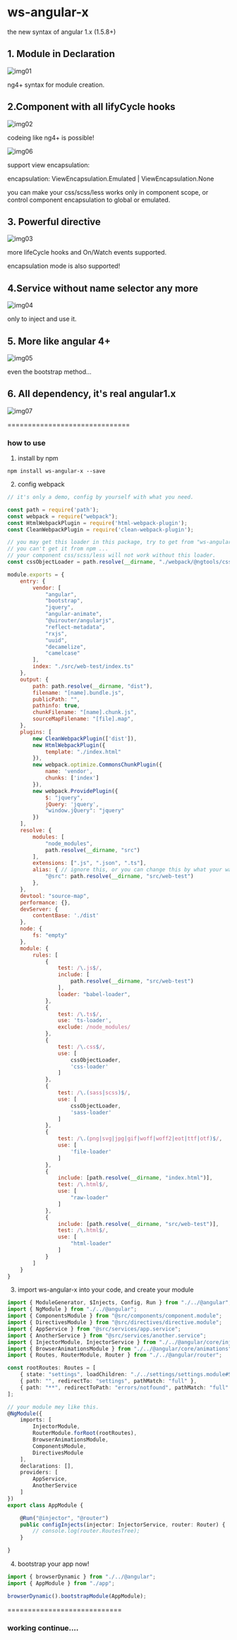 # ws-angular-x
the new syntax of angular 1.x (1.5.8+)

## 1. Module in Declaration

![img01](assets/index01.png)

ng4+ syntax for module creation.

## 2.Component with all lifyCycle hooks

![img02](assets/index02.png)

codeing like ng4+ is possible!

![img06](assets/index06.png)

support view encapsulation:

encapsulation: ViewEncapsulation.Emulated | ViewEncapsulation.None

you can make your css/scss/less works only in component scope, or control component encapsulation to global or emulated.

## 3. Powerful directive

![img03](assets/index03.png)

more lifeCycle hooks and On/Watch events supported.

encapsulation mode is also supported!

## 4.Service without name selector any more

![img04](assets/index04.png)

only to inject and use it.

## 5. More like angular 4+

![img05](assets/index05.png)

even the bootstrap method...

## 6. All dependency, it's real angular1.x

![img07](assets/index07.png)

==============================

### how to use

1. install by npm

```npm
npm install ws-angular-x --save
```
2. config webpack
```javascript
// it's only a demo, config by yourself with what you need.

const path = require('path');
const webpack = require("webpack");
const HtmlWebpackPlugin = require('html-webpack-plugin');
const CleanWebpackPlugin = require('clean-webpack-plugin');

// you may get this loader in this package, try to get from "ws-angular-x/webpack/@ngtools/css-object-loader.js", 
// you can't get it from npm ...
// your component css/scss/less will not work without this loader.
const cssObjectLoader = path.resolve(__dirname, "./webpack/@ngtools/css-object-loader.js");

module.exports = {
    entry: {
        vendor: [
            "angular",
            "bootstrap",
            "jquery",
            "angular-animate",
            "@uirouter/angularjs",
            "reflect-metadata",
            "rxjs",
            "uuid",
            "decamelize",
            "camelcase"
        ],
        index: "./src/web-test/index.ts"
    },
    output: {
        path: path.resolve(__dirname, "dist"),
        filename: "[name].bundle.js",
        publicPath: "",
        pathinfo: true,
        chunkFilename: "[name].chunk.js",
        sourceMapFilename: "[file].map",
    },
    plugins: [
        new CleanWebpackPlugin(['dist']),
        new HtmlWebpackPlugin({
            template: "./index.html"
        }),
        new webpack.optimize.CommonsChunkPlugin({
            name: 'vendor',
            chunks: ['index']
        }),
        new webpack.ProvidePlugin({
            $: "jquery",
            jQuery: 'jquery',
            "window.jQuery": "jquery"
        })
    ],
    resolve: {
        modules: [
            "node_modules",
            path.resolve(__dirname, "src")
        ],
        extensions: [".js", ".json", ".ts"],
        alias: { // ignore this, or you can change this by what your want.
            "@src": path.resolve(__dirname, "src/web-test")
        },
    },
    devtool: "source-map",
    performance: {},
    devServer: {
        contentBase: './dist'
    },
    node: {
        fs: "empty"
    },
    module: {
        rules: [
            {
                test: /\.js$/,
                include: [
                    path.resolve(__dirname, "src/web-test")
                ],
                loader: "babel-loader",
            },
            {
                test: /\.ts$/,
                use: 'ts-loader',
                exclude: /node_modules/
            },
            {
                test: /\.css$/,
                use: [
                    cssObjectLoader,
                    'css-loader'
                ]
            },
            {
                test: /\.(sass|scss)$/,
                use: [
                    cssObjectLoader,
                    'sass-loader'
                ]
            },
            {
                test: /\.(png|svg|jpg|gif|woff|woff2|eot|ttf|otf)$/,
                use: [
                    'file-loader'
                ]
            },
            {
                include: [path.resolve(__dirname, "index.html")],
                test: /\.html$/,
                use: [
                    "raw-loader"
                ]
            },
            {
                include: [path.resolve(__dirname, "src/web-test")],
                test: /\.html$/,
                use: [
                    "html-loader"
                ]
            }
        ]
    }
}
```
3. import ws-angular-x into your code, and create your module
```typescript
import { ModuleGenerator, $Injects, Config, Run } from "./../@angular";
import { NgModule } from "./../@angular";
import { ComponentsModule } from "@src/components/component.module";
import { DirectivesModule } from "@src/directives/directive.module";
import { AppService } from "@src/services/app.service";
import { AnotherService } from "@src/services/another.service";
import { InjectorModule, InjectorService } from "./../@angular/core/injector";
import { BrowserAnimationsModule } from "./../@angular/core/animations";
import { Routes, RouterModule, Router } from "./../@angular/router";

const rootRoutes: Routes = [
    { state: "settings", loadChildren: "./../settings/settings.module#SettingsModule" },
    { path: "", redirectTo: "settings", pathMatch: "full" },
    { path: "**", redirectToPath: "errors/notfound", pathMatch: "full" }
];

// your module mey like this.
@NgModule({
    imports: [
        InjectorModule,
        RouterModule.forRoot(rootRoutes),
        BrowserAnimationsModule,
        ComponentsModule,
        DirectivesModule
    ],
    declarations: [],
    providers: [
        AppService,
        AnotherService
    ]
})
export class AppModule {

    @Run("@injector", "@router")
    public configInjects(injector: InjectorService, router: Router) {
        // console.log(router.RoutesTree);
    }

}

```
4. bootstrap your app now!
```typescript
import { browserDynamic } from "./../@angular";
import { AppModule } from "./app";

browserDynamic().bootstrapModule(AppModule);

```

============================

### working continue....
